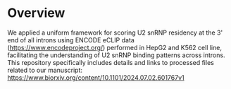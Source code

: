 # Overview
We applied a uniform framework for scoring U2 snRNP residency at the 3' end of all introns using ENCODE eCLIP data (https://www.encodeproject.org/) performed in HepG2 and K562 cell line, facilitating the understanding of U2 snRNP binding patterns across introns. This repository specifically includes details and links to processed files related to our manuscript:
https://www.biorxiv.org/content/10.1101/2024.07.02.601767v1
